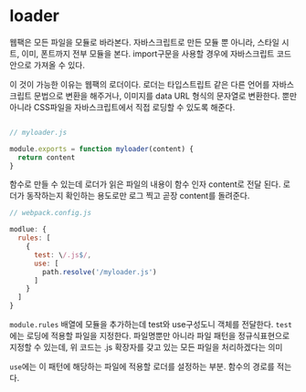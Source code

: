 # loader

웹팩은 모든 파일을 모듈로 바라본다. 자바스크립트로 만든 모듈 뿐 아니라, 스타일 시트, 이미, 폰트까지 전부 모듈을 본다.
import구문을 사용할 경우에 자바스크립트 코드 안으로 가져올 수 있다.  

이 것이 가능한 이유는 웹팩의 로더이다. 로더는 타입스트립트 같은 다른 언어를 자바스크립트 문법으로 변환을 해주거나, 
이미지를 data URL 형식의 문자열로 변환한다. 뿐만 아니라 CSS파일을 자바스크립트에서 직접 로딩할 수 있도록 해준다.


```javascript

// myloader.js

module.exports = function myloader(content) {
  return content
}

```
함수로 만들 수 있는데 로더가 읽은 파일의 내용이 함수 인자 content로 전달 된다.  로더가 동작하는지 확인하는 용도로만 로그 찍고 곧장 content를 돌려준다.


```javascript
// webpack.config.js

modlue: {
  rules: [
    {
      test: \/.js$/,
      use: [
        path.resolve('/myloader.js')
      ]
    }
  ]
}

```

`module.rules` 배열에 모듈을 추가하는데 test와 use구성도니 객체를 전달한다. `test`에는 로딩에 적용할 파일을 지정한다. 파일명뿐만 아니라 파일 패턴을 정규식표현으로 지정할 수 있는데,
위 코드는 .js 확장자를 갖고 있는 모든 파일을 처리하겠다는 의미

`use`에는 이 패턴에 해당하는 파일에 적용할 로더를 설정하는 부분. 함수의 경로를 적는다.

